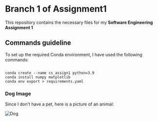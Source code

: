 # Branch 1 of Assignment1

This repository contains the necessary files for my **Software Engineering Assignment 1**

## Commands guideline

To set up the required Conda environment, I have used the following commands:

<code>
conda create --name cs_assign1 python=3.9
conda install numpy matplotlib
conda env export > requirements.yaml
</code>

### Dog Image

Since I don't have a pet, here is a picture of an animal:

![Dog](https://sunshine-photo.s3.us-east-2.amazonaws.com/wp-content/uploads/sunshine/2023/01/05235009/Hefe-Lavender-Print-scaled.jpg)
